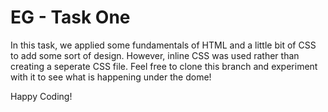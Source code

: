# EG - Task One
In this task, we applied some fundamentals of HTML and a little bit of CSS to add some sort of design. However, inline CSS was used rather than creating a seperate CSS file. Feel free to clone this branch and experiment with it to see what is happening under the dome!

Happy Coding!

